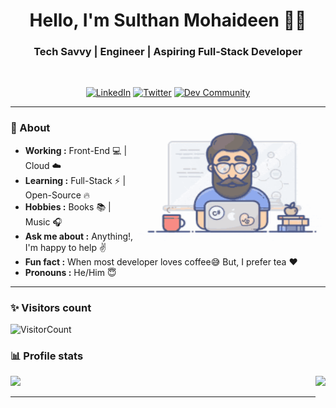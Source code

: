 <h1 align="center"> Hello, I'm Sulthan Mohaideen 👨‍💻 </h1>

<h3 align="center">  Tech Savvy | Engineer | Aspiring Full-Stack Developer </h3> <br>

<p align="center"> 
<a href="https://www.linkedin.com/in/sulthannk/"><img alt="LinkedIn" src="https://img.shields.io/badge/-Sulthan_Mohaideen-blue?style=flat-square&logo=Linkedin&logoColor=white&link=https://www.linkedin.com/in/sulthannk/"></a>
<a href="https://twitter.com/SulthanNK"><img alt="Twitter" src="https://img.shields.io/badge/-SulthanNK-1ca0f1?style=flat-square&logo=twitter&logoColor=white&link=https://twitter.com/SulthanNK"></a>
<!-- <a href="https://dev.to/sulthannk"><img alt="Dev Community" src="https://img.shields.io/badge/-SulthanNK-black?style=flat-square&logo=dev.to&logoColor=white&link=https://dev.to/sulthannk"></a> -->
<a href="https://sulthannk.medium.com"><img alt="Dev Community" src="https://img.shields.io/badge/-SulthanNK-black?style=flat-square&logo=medium&logoColor=white&link=https://sulthannk.medium.com"></a>
</p>

---------------------------------------------------------------------------------------------------------------------------------------------------------------------------------
<!-- credits for gif https://giphy.com/izmiragency -->

<img align="right" height="200" width="300" src="dev.gif">

### 🤔 About
-  **Working :** Front-End :computer: | Cloud :cloud: 
-  **Learning :** Full-Stack :zap: | Open-Source :fire:	
-  **Hobbies :** Books :books: | Music :headphones:
-  **Ask me about :** Anything!, I'm happy to help :v:
-  **Fun fact :** When most developer loves coffee:sweat_smile: But, I prefer tea :heart: 
-  **Pronouns :** He/Him :innocent: 


---------------------------------------------------------------------------------------------------------------------------------------------------------------------------------
### ✨ Visitors count

<!-- p align="left"> <img src="https://komarev.com/ghpvc/?username=SulthanNK" alt="SulthanNK" /> </p> -->

![VisitorCount](https://profile-counter.glitch.me/{SulthanNK}/count.svg)

### 📊 Profile stats

<img align="right" height="180em" src="https://github-readme-stats.vercel.app/api/top-langs/?username=SulthanNK&show_icons=true&title_color=fff&icon_color=79ff97&text_color=9f9f9f&bg_color=151515&layout=compact&langs_count=7" />
<img height="180em" src="https://github-readme-stats.vercel.app/api?username=SulthanNK&show_icons=true&title_color=fff&icon_color=79ff97&text_color=9f9f9f&bg_color=151515" />

-------------------------------------------------------------------------------------------------------------------------------------------------------------------------------
<!--

### Hi there 👋 

**SulthanNK/SulthanNK** is a ✨ _special_ ✨ repository because its `README.md` (this file) appears on your GitHub profile. 

- 🔭 I’m currently working on ...
- 🌱 I’m currently learning the ...
- 👯 I’m looking to collaborate on ...
- 🤔 I’m looking for help with ...
- 💬 Ask me about: ...
- 📫 How to reach me: ...
- 😄 Pronouns: ...
- ⚡ Fun fact: ...

-->
